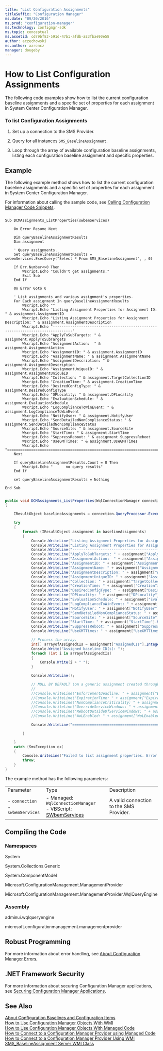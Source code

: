 ```yaml
---
title: "List Configuration Assignments"
titleSuffix: "Configuration Manager"
ms.date: "09/20/2016"
ms.prod: "configuration-manager"
ms.technology: configmgr-sdk
ms.topic: conceptual
ms.assetid: cd79bf83-591d-47b1-afdb-a23fbae90e58
author: aczechowski
ms.author: aaroncz
manager: dougeby
---
```

# How to List Configuration Assignments
The following code examples show how to list the current configuration baseline assignments and a specific set of properties for each assignment in System Center Configuration Manager.  

### To list Configuration Assignments  

1.  Set up a connection to the SMS Provider.  

2.  Query for all instances `SMS_BaselineAssignment`.  

3.  Loop through the array of available configuration baseline assignments, listing each configuration baseline assignment and specific properties.  

## Example  
 The following example method shows how to list the current configuration baseline assignments and a specific set of properties for each assignment in System Center Configuration Manager.  

 For information about calling the sample code, see [Calling Configuration Manager Code Snippets](../../develop/core/understand/calling-code-snippets.md).  

```vbs  

Sub DCMAssignments_ListProperties(swbemServices)  

    On Error Resume Next  

    Dim queryBaselineAssignmentResults  
    Dim assignment  

    ' Query assignments.  
    Set queryBaselineAssignmentResults = swbemServices.ExecQuery("Select * From SMS_BaselineAssignment", , 0)  

    If Err.Number<>0 Then  
        Wscript.Echo "Couldn't get assignments."  
        Exit Sub  
    End If  

    On Error Goto 0  

    ' List assignments and various assignment's properties.  
    For Each assignment In queryBaselineAssignmentResults  
        Wscript.Echo ""  
        Wscript.Echo "Listing Assignment Properties for Assignment ID: " & assignment.AssignmentID  
        Wscript.Echo "Listing Assignment Properties for Assignment Description: " & assignment.AssignmentDescription  
        Wscript.Echo "-------------------------------------------------------------------------------"  
        Wscript.Echo "ApplyToSubTargets: " & assignment.ApplyToSubTargets  
        Wscript.Echo "AssignmentAction:  " & assignment.AssignmentAction  
        Wscript.Echo "AssignmentID: " & assignment.AssignmentID  
        Wscript.Echo "AssignmentName: " & assignment.AssignmentName  
        Wscript.Echo "AssignmentDescription: " & assignment.AssignmentDescription  
        Wscript.Echo "AssignmentUniqueID: " & assignment.AssignmentUniqueID  
        Wscript.Echo "Collection: " & assignment.TargetCollectionID  
        Wscript.Echo "CreationTime: " & assignment.CreationTime  
        Wscript.Echo "DesiredConfigType: " & assignment.DesiredConfigType  
        Wscript.Echo "DPLocality: " & assignment.DPLocality  
        Wscript.Echo "EvaluationSchedule: " & assignment.EvaluationSchedule  
        Wscript.Echo "LogComplianceToWinEvent: " & assignment.LogComplianceToWinEvent  
        Wscript.Echo "NotifyUser: " & assignment.NotifyUser  
        Wscript.Echo "SendDetailedNonComplianceStatus: " & assignment.SendDetailedNonComplianceStatus  
        Wscript.Echo "SourceSite: " & assignment.SourceSite  
        Wscript.Echo "StartTime: " & assignment.StartTime  
        Wscript.Echo "SuppressReboot: " & assignment.SuppressReboot  
        Wscript.Echo "UseGMTTimes: " & assignment.UseGMTTimes  
        Wscript.Echo "==============================================================================="  
    Next  

    If queryBaselineAssignmentResults.Count = 0 Then  
        Wscript.Echo "      no query results"  
    End If  

    set queryBaselineAssignmentResults = Nothing  

End Sub  

```  

```c#  

public void DCMAssignments_ListProperties(WqlConnectionManager connection)  
{  

    IResultObject baselineAssignments = connection.QueryProcessor.ExecuteQuery("SELECT * FROM SMS_BaselineAssignment");  

    try  
    {  
        foreach (IResultObject assignment in baselineAssignments)  
        {  
            Console.WriteLine("Listing Assignment Properties for Assignment ID: " + assignment["AssignmentID"].StringValue);  
            Console.WriteLine("Listing Assignment Properties for Assignment Description: " + assignment["AssignmentDescription"].StringValue);  
            Console.WriteLine("--------------------------------------------------------------------------------");  
            Console.WriteLine("ApplyToSubTargets: " + assignment["ApplyToSubTargets"].BooleanValue);  
            Console.WriteLine("AssignmentAction:  " + assignment["AssignmentAction"].IntegerValue);  
            Console.WriteLine("AssignmentID: " + assignment["AssignmentID"].StringValue);  
            Console.WriteLine("AssignmentName: " + assignment["AssignmentName"].StringValue);  
            Console.WriteLine("AssignmentDescription: " + assignment["AssignmentDescription"].StringValue);  
            Console.WriteLine("AssignmentUniqueID: " + assignment["AssignmentUniqueID"].StringValue);  
            Console.WriteLine("Collection: " + assignment["TargetCollectionID"].StringValue);  
            Console.WriteLine("CreationTime: " + assignment["CreationTime"].StringValue);  
            Console.WriteLine("DesiredConfigType: " + assignment["DesiredConfigType"].StringValue);  
            Console.WriteLine("DPLocality: " + assignment["DPLocality"].IntegerValue);  
            Console.WriteLine("EvaluationSchedule: " + assignment["EvaluationSchedule"].StringValue);  
            Console.WriteLine("LogComplianceToWinEvent: " + assignment["LogComplianceToWinEvent"].BooleanValue);  
            Console.WriteLine("NotifyUser: " + assignment["NotifyUser"].BooleanValue);  
            Console.WriteLine("SendDetailedNonComplianceStatus: " + assignment["SendDetailedNonComplianceStatus"].BooleanValue);  
            Console.WriteLine("SourceSite: " + assignment["SourceSite"].StringValue);  
            Console.WriteLine("StartTime: " + assignment["StartTime"].StringValue);  
            Console.WriteLine("SuppressReboot: " + assignment["SuppressReboot"].IntegerValue);  
            Console.WriteLine("UseGMTTimes: " + assignment["UseGMTTimes"].BooleanValue);  

            // Process the array.  
            int[] arrayofAssignedCIs = assignment["AssignedCIs"].IntegerArrayValue;  
            Console.Write("Assigned baseline ID(s): ");  
            foreach (int i in arrayofAssignedCIs)  
            {  
                Console.Write(i + " ");  
            }  

            Console.WriteLine();  

            // NULL BY DEFAULT (on a generic assignment created through the user interface).  
            //  
            //Console.WriteLine("EnforcementDeadline: " + assignment["EnforcementDeadline"].StringValue);  
            //Console.WriteLine("ExpirationTime: " + assignment["ExpirationTime"].StringValue);  
            //Console.WriteLine("NonComplianceCriticality: " + assignment["NonComplianceCriticality"].IntegerValue);  
            //Console.WriteLine("OverrideServiceWindows: " + assignment["OverrideServiceWindows"].BooleanValue);  
            //Console.WriteLine("RebootOutsideOfServiceWindows: " + assignment["RebootOutsideOfServiceWindows"].BooleanValue);  
            //Console.WriteLine("WoLEnabled: " + assignment["WoLEnabled"].BooleanValue);  

            Console.WriteLine("================================================================================");  

        }  

    }  
    catch (SmsException ex)  
    {  
        Console.WriteLine("Failed to list assignment properties. Error: " + ex.Message);  
        throw;  
    }  
}  

```  

 The example method has the following parameters:  

||||  
|-|-|-|  
|Parameter|Type|Description|  
|-   `connection`<br />-   `swbemServices`|-   Managed: `WqlConnectionManager`<br />-   VBScript: [SWbemServices](https://msdn.microsoft.com/library/aa393854.aspx)|A valid connection to the SMS Provider.|  

## Compiling the Code  

### Namespaces  
 System  

 System.Collections.Generic  

 System.ComponentModel  

 Microsoft.ConfigurationManagement.ManagementProvider  

 Microsoft.ConfigurationManagement.ManagementProvider.WqlQueryEngine  

### Assembly  
 adminui.wqlqueryengine  

 microsoft.configurationmanagement.managementprovider  

## Robust Programming  
 For more information about error handling, see [About Configuration Manager Errors](../../develop/core/understand/about-configuration-manager-errors.md).  

## .NET Framework Security  
 For more information about securing Configuration Manager applications, see [Securing Configuration Manager Applications](../../develop/core/understand/securing-configuration-manager-applications.md).  

## See Also  
 [About Configuration Baselines and Configuration Items](../../develop/compliance/about-configuration-baselines-and-configuration-items.md)   
 [How to Use Configuration Manager Objects With WMI](../../develop/core/understand/how-to-use-configuration-manager-objects-with-wmi.md)   
 [How to Use Configuration Manager Objects With Managed Code](../../develop/core/understand/how-to-use-configuration-manager-objects-with-managed-code.md)   
 [How to Connect to a Configuration Manager Provider using Managed Code](../../develop/core/understand/how-to-connect-to-an-sms-provider-by-using-managed-code.md)   
 [How to Connect to a Configuration Manager Provider Using WMI](../../develop/core/understand/how-to-connect-to-an-sms-provider-in-configuration-manager-by-using-wmi.md)   
 [SMS_BaselineAssignment Server WMI Class](../../develop/reference/compliance/sms_baselineassignment-server-wmi-class.md)
